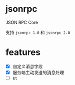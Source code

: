 # jsonrpc

JSON RPC Core

支持 `jsonrpc 1.0` 和 `jsonrpc 2.0`


# features

* [x] 自定义消息字段
* [x] 服务端主动发送的消息处理
* [ ] ut
